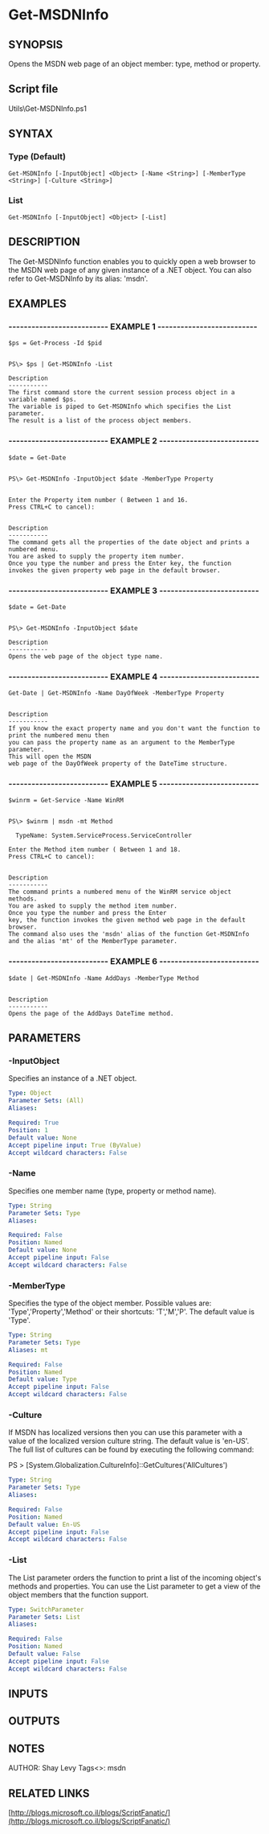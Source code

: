 # Get-MSDNInfo

## SYNOPSIS
Opens the MSDN web page of an object member: type, method or property.

## Script file
Utils\Get-MSDNInfo.ps1

## SYNTAX

### Type (Default)
```
Get-MSDNInfo [-InputObject] <Object> [-Name <String>] [-MemberType <String>] [-Culture <String>]
```

### List
```
Get-MSDNInfo [-InputObject] <Object> [-List]
```

## DESCRIPTION
The Get-MSDNInfo function enables you to quickly open a web browser to the MSDN web
page of any given instance of a .NET object.
You can also refer to Get-MSDNInfo by its alias: 'msdn'.

## EXAMPLES

### -------------------------- EXAMPLE 1 --------------------------
```
$ps = Get-Process -Id $pid


PS\> $ps | Get-MSDNInfo -List

Description
-----------	
The first command store the current session process object in a variable named $ps.
The variable is piped to Get-MSDNInfo which specifies the List parameter.
The result is a list of the process object members.
```
### -------------------------- EXAMPLE 2 --------------------------
```
$date = Get-Date


PS\> Get-MSDNInfo -InputObject $date -MemberType Property

  
Enter the Property item number ( Between 1 and 16.
Press CTRL+C to cancel):


Description
-----------
The command gets all the properties of the date object and prints a numbered menu. 
You are asked to supply the property item number.
Once you type the number and press the Enter key, the function 
invokes the given property web page in the default browser.
```
### -------------------------- EXAMPLE 3 --------------------------
```
$date = Get-Date


PS\> Get-MSDNInfo -InputObject $date

Description
-----------	
Opens the web page of the object type name.
```
### -------------------------- EXAMPLE 4 --------------------------
```
Get-Date | Get-MSDNInfo -Name DayOfWeek -MemberType Property


Description
-----------		
If you know the exact property name and you don't want the function to print the numbered menu then 
you can pass the property name as an argument to the MemberType parameter.
This will open the MSDN 
web page of the DayOfWeek property of the DateTime structure.
```
### -------------------------- EXAMPLE 5 --------------------------
```
$winrm = Get-Service -Name WinRM


PS\> $winrm | msdn -mt Method

  TypeName: System.ServiceProcess.ServiceController

Enter the Method item number ( Between 1 and 18.
Press CTRL+C to cancel):


Description
-----------
The command prints a numbered menu of the WinRM service object methods.
You are asked to supply the method item number.
Once you type the number and press the Enter
key, the function invokes the given method web page in the default browser.
The command also uses the 'msdn' alias of the function Get-MSDNInfo and the alias 'mt' of the MemberType parameter.
```
### -------------------------- EXAMPLE 6 --------------------------
```
$date | Get-MSDNInfo -Name AddDays -MemberType Method


Description
-----------		
Opens the page of the AddDays DateTime method.
```
## PARAMETERS

### -InputObject
Specifies an instance of a .NET object.

```yaml
Type: Object
Parameter Sets: (All)
Aliases: 

Required: True
Position: 1
Default value: None
Accept pipeline input: True (ByValue)
Accept wildcard characters: False
```

### -Name
Specifies one member name (type, property or method name).

```yaml
Type: String
Parameter Sets: Type
Aliases: 

Required: False
Position: Named
Default value: None
Accept pipeline input: False
Accept wildcard characters: False
```

### -MemberType
Specifies the type of the object member. 
Possible values are: 'Type','Property','Method' or their shortcuts: 'T','M','P'. 
The default value is 'Type'.

```yaml
Type: String
Parameter Sets: Type
Aliases: mt

Required: False
Position: Named
Default value: Type
Accept pipeline input: False
Accept wildcard characters: False
```

### -Culture
If MSDN has localized versions then you can use this parameter with a value of the localized 
version culture string.
The default value is 'en-US'.
The full list of cultures can be found by 
executing the following command:

PS \> \[System.Globalization.CultureInfo\]::GetCultures('AllCultures')

```yaml
Type: String
Parameter Sets: Type
Aliases: 

Required: False
Position: Named
Default value: En-US
Accept pipeline input: False
Accept wildcard characters: False
```

### -List
The List parameter orders the function to print a list of the incoming object's methods and properties.
You can use the List parameter to get a view of the object members that the function support.

```yaml
Type: SwitchParameter
Parameter Sets: List
Aliases: 

Required: False
Position: Named
Default value: False
Accept pipeline input: False
Accept wildcard characters: False
```

## INPUTS

## OUTPUTS

## NOTES
AUTHOR: Shay Levy
Tags\<\>: msdn

## RELATED LINKS

[http://blogs.microsoft.co.il/blogs/ScriptFanatic/](http://blogs.microsoft.co.il/blogs/ScriptFanatic/)







